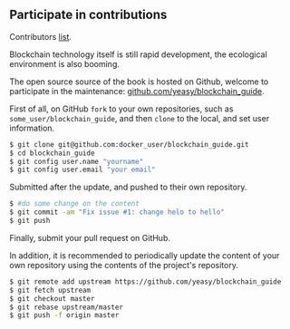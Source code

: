 ## Participate in contributions

Contributors [list](https://github.com/yeasy/blockchain_guide/graphs/contributors).

Blockchain technology itself is still rapid development, the ecological environment is also booming.

The open source source of the book is hosted on Github, welcome to participate in the maintenance: [github.com/yeasy/blockchain_guide](https://github.com/yeasy/blockchain_guide).

First of all, on GitHub `fork` to your own repositories, such as `some_user/blockchain_guide`, and then `clone` to the local, and set user information.

```sh
$ git clone git@github.com:docker_user/blockchain_guide.git
$ cd blockchain_guide
$ git config user.name "yourname"
$ git config user.email "your email"
```

Submitted after the update, and pushed to their own repository.

```sh
$ #do some change on the content
$ git commit -am "Fix issue #1: change helo to hello"
$ git push
```

Finally, submit your pull request on GitHub.

In addition, it is recommended to periodically update the content of your own repository using the contents of the project's repository.

```sh
$ git remote add upstream https://github.com/yeasy/blockchain_guide
$ git fetch upstream
$ git checkout master
$ git rebase upstream/master
$ git push -f origin master
```
